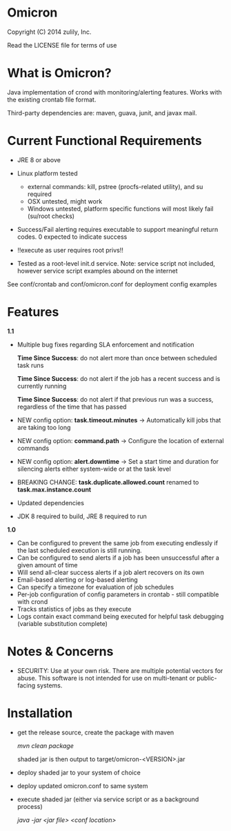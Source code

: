 Omicron
=======

Copyright (C) 2014 zulily, Inc.

Read the LICENSE file for terms of use

What is Omicron?
================

Java implementation of crond with monitoring/alerting features. Works with the existing crontab file format.

Third-party dependencies are: maven, guava, junit, and javax mail.

Current Functional Requirements
===============================

* JRE 8 or above

* Linux platform tested

  - external commands: kill, pstree (procfs-related utility), and su required
  - OSX untested, might work
  - Windows untested, platform specific functions will most likely fail (su/root checks)

* Success/Fail alerting requires executable to support meaningful return codes. 0 expected to indicate success

* !!execute as user requires root privs!!

* Tested as a root-level init.d service. Note: service script not included, however service script examples abound on
  the internet

See conf/crontab and conf/omicron.conf for deployment config examples

Features
========

**1.1**

*   Multiple bug fixes regarding SLA enforcement and notification

    **Time Since Success**: do not alert more than once between scheduled task runs
    
    **Time Since Success**: do not alert if the job has a recent success and is currently running
    
    **Time Since Success**: do not alert if that previous run was a success, regardless of the time that has passed
    
*   NEW config option: **task.timeout.minutes** -> Automatically kill jobs that are taking too long
*   NEW config option: **command.path** -> Configure the location of external commands
*   NEW config option: **alert.downtime** -> Set a start time and duration for silencing alerts either system-wide or at the task level
*   BREAKING CHANGE: **task.duplicate.allowed.count** renamed to **task.max.instance.count**
*   Updated dependencies
*   JDK 8 required to build, JRE 8 required to run


**1.0**

*   Can be configured to prevent the same job from executing endlessly if the last scheduled execution is still running.
*   Can be configured to send alerts if a job has been unsuccessful after a given amount of time
*   Will send all-clear success alerts if a job alert recovers on its own
*   Email-based alerting or log-based alerting
*   Can specify a timezone for evaluation of job schedules
*   Per-job configuration of config parameters in crontab - still compatible with crond
*   Tracks statistics of jobs as they execute
*   Logs contain exact command being executed for helpful task debugging (variable substitution complete)


Notes & Concerns
================

*   SECURITY: Use at your own risk. There are multiple potential vectors for abuse. This software is not intended for use on multi-tenant or public-facing systems.

Installation
============

*   get the release source, create the package with maven
    
    _mvn clean package_
        
    shaded jar is then output to target/omicron-\<VERSION\>.jar

*   deploy shaded jar to your system of choice
*   deploy updated omicron.conf to same system
*   execute shaded jar (either via service script or as a background process)

    _java -jar \<jar file\> \<conf location\>_

